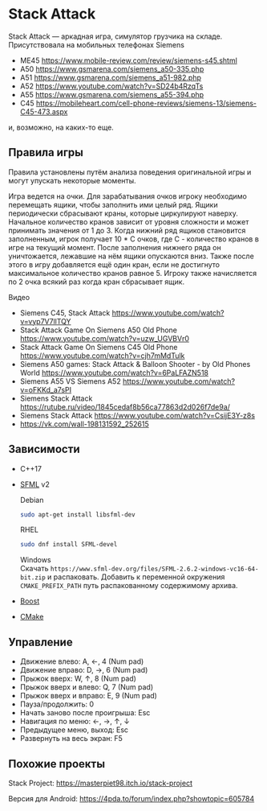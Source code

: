 # Stack Attack

Stack Attack — аркадная игра, симулятор грузчика на складе. Присутствовала на мобильных телефонах Siemens
* ME45 https://www.mobile-review.com/review/siemens-s45.shtml
* A50 https://www.gsmarena.com/siemens_a50-335.php
* A51 https://www.gsmarena.com/siemens_a51-982.php
* A52 https://www.youtube.com/watch?v=SD24b4RzqTs
* A55 https://www.gsmarena.com/siemens_a55-394.php
* C45 https://mobileheart.com/cell-phone-reviews/siemens-13/siemens-C45-473.aspx

и, возможно, на каких-то еще.

## Правила игры

Правила установлены путём анализа поведения оригинальной игры и могут упускать некоторые моменты.

Игра ведется на очки. Для зарабатывания очков игроку необходимо перемещать ящики, чтобы заполнить ими целый ряд. Ящики периодически сбрасывают краны, которые циркулируют наверху. Начальное количество кранов зависит от уровня сложности и может принимать значения от 1 до 3. Когда нижний ряд ящиков становится заполненным, игрок получает 10 * С очков, где C - количество кранов в игре на текущий момент. После заполнения нижнего ряда он уничтожается, лежавшие на нём ящики опускаются вниз. Также после этого в игру добавляется ещё один кран, если не достигнуто максимальное количество кранов равное 5. Игроку также начисляется по 2 очка всякий раз когда кран сбрасывает ящик.

Видео
* Siemens C45, Stack Attack https://www.youtube.com/watch?v=vyp7V7llTQY
* Stack Attack Game On Siemens A50 Old Phone https://www.youtube.com/watch?v=uzw_UGVBVr0
* Stack Attack Game On Siemens C45 Old Phone https://www.youtube.com/watch?v=cjh7mMdTulk
* Siemens A50 games: Stack Attack & Balloon Shooter - by Old Phones World https://www.youtube.com/watch?v=6PaLFAZN518
* Siemens A55 VS Siemens A52 https://www.youtube.com/watch?v=oFKKd_a7sPI
* Siemens Stack Attack https://rutube.ru/video/1845cedaf8b56ca77863d2d026f7de9a/
* Siemens Stack Attack https://www.youtube.com/watch?v=CsijE3Y-z8s
* https://vk.com/wall-198131592_252615

## Зависимости

* C++17
* [SFML](https://www.sfml-dev.org/) v2

  Debian
  ```sh
  sudo apt-get install libsfml-dev
  ```

  RHEL
  ```sh
  sudo dnf install SFML-devel
  ```

  Windows  
  Скачать `https://www.sfml-dev.org/files/SFML-2.6.2-windows-vc16-64-bit.zip` и распаковать.
  Добавить к переменной окружения `CMAKE_PREFIX_PATH` путь распакованному содержимому архива.
* [Boost](https://www.boost.org/)
* [CMake](https://cmake.org)

## Управление

* Движение влево: A, ←, 4 (Num pad)
* Движение вправо: D, →, 6 (Num pad)
* Прыжок вверх: W, ↑, 8 (Num pad)
* Прыжок вверх и влево: Q, 7 (Num pad)
* Прыжок вверх и вправо: E, 9 (Num pad)
* Пауза/продолжить: 0
* Начать заново после проигрыша: Esc
* Навигация по меню: ←, →, ↑, ↓
* Предыдущее меню, выход: Esc
* Развернуть на весь экран: F5

## Похожие проекты

Stack Project: https://masterpiet98.itch.io/stack-project

Версия для Android: https://4pda.to/forum/index.php?showtopic=605784
